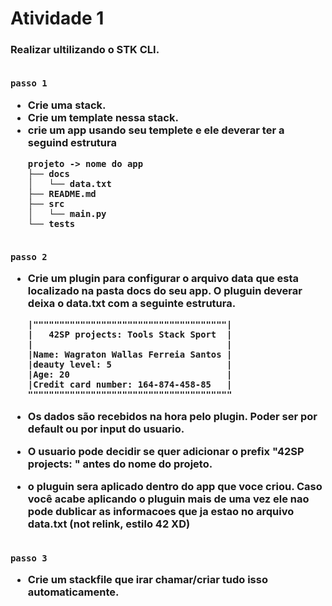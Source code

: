 # Atividade 1

<h3>Realizar ultilizando o STK CLI. <h3\><br><br>

`passo 1`

* Crie uma stack.
* Crie um template nessa stack.
* crie um app usando seu templete e ele deverar ter a seguind estrutura
	```
	projeto -> nome do app
	├── docs
	│   └── data.txt
	├── README.md
	├── src
	│   └── main.py
	└── tests
	```
<br> `passo 2`

* Crie um plugin para configurar o arquivo data que esta localizado na pasta docs do seu app.
O pluguin deverar deixa o data.txt com a seguinte estrutura.
	```
	|"""""""""""""""""""""""""""""""""""""|
	|	42SP projects: Tools Stack Sport  |
	|									  |
	|Name: Wagraton Wallas Ferreia Santos |
	|deauty level: 5					  |
	|Age: 20							  |
	|Credit card number: 164-874-458-85	  |
	"""""""""""""""""""""""""""""""""""""""
	```

* Os dados são recebidos na hora pelo plugin. Poder ser por default ou por input do usuario.
* O usuario pode decidir se quer adicionar o prefix "42SP projects: " antes do nome do projeto.
* o pluguin sera aplicado dentro do app que voce criou. Caso você acabe aplicando o pluguin
mais de uma vez ele nao pode dublicar as informacoes que ja estao no arquivo data.txt
(not relink, estilo 42 XD)

<br> `passo 3`

* Crie um stackfile que irar chamar/criar tudo isso automaticamente.
